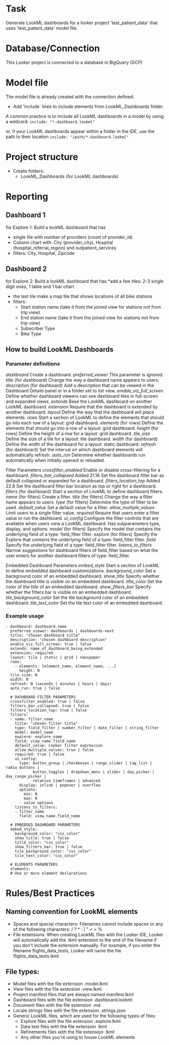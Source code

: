 # Task

Generate LookML dashboards for a looker project 'test_patient_data' that uses 'test_patient_data' model file.

# Database/Connection

This Looker project is connected to a database in BigQuery (GCP)

# Model file
The model file is already created with the connection defined.

* Add 'include` lines to include elements from LookML_Dashboards folder.

A common practice is to include all LookML dashboards in a model by using a wildcard:
`include: "*.dashboard.lookml"`

or, if your LookML dashboards appear within a folder in the IDE, use the path to their location
`include: "/path/*.dashboard.lookml"`


# Project structure

* Create folders:
   * LookML_Dashboards (for LookML dashboards)

# Reporting

## Dashboard 1
for Explore 1:
Build a lookML dashboard that has
   * single tile with number of providers (count of provider_id)
   * Column chart with: City (provider_city), Hospital (hospital_referral_region) and outpatient_services
   * filters: City, Hospital, Zipcode

## Dashboard 2
for Explore 2:
Build a lookML dashboard that has
   *add a few tiles: 2-3 single digit ones, 1 table and 1 bar chart
   * the last tile make a map tile that shows locations of all bike stations
   * filters:
       * Start station name (take it from the joined view for stations not from trip view)
       * End station name (take it from the joined view for stations not from trip view)
       * Subscriber Type
       * Bike Type

## How to build LookML Dashboards

### Parameter definitions

*dashboard*	Create a dashboard.
*preferred_viewer*	This parameter is ignored.
*title* (for dashboard)	Change the way a dashboard name appears to users.
*description* (for dashboard)	Add a description that can be viewed in the Dashboard Details panel or in a folder set to list view.
*enable_viz_full_screen*	Define whether dashboard viewers can see dashboard tiles in full-screen and expanded views.
*extends*	Base the LookML dashboard on another LookML dashboard.
*extension*	Require that the dashboard is extended by another dashboard.
*layout*	Define the way that the dashboard will place elements.
*rows*	Start a section of LookML to define the elements that should go into each row of a layout: grid dashboard.
*elements* (for rows)	Define the elements that should go into a row of a layout: grid dashboard.
*height* (for rows)	Define the height of a row for a layout: grid dashboard.
*tile_size*	Define the size of a tile for a layout: tile dashboard.
*width* (for dashboard)	Define the width of the dashboard for a layout: static dashboard.
*refresh* (for dashboard)	Set the interval on which dashboard elements will automatically refresh.
*auto_run*	Determine whether dashboards run automatically when initially opened or reloaded.

Filter Parameters
*crossfilter_enabled*	Enable or disable cross-filtering for a dashboard.
*filters_bar_collapsed*	Added 21.16 Set the dashboard filter bar as default collapsed or expanded for a dashboard.
*filters_location_top*	Added 22.8 Set the dashboard filter bar location as top or right for a dashboard.
*filters* (for dashboard)	Start a section of LookML to define dashboard filters.
*name* (for filters)	Create a filter.
*title* (for filters)	Change the way a filter name appears to users.
*type* (for filters)	Determine the type of filter to be used.
*default_value*	Set a default value for a filter.
*allow_multiple_values*	Limit users to a single filter value.
*required*	Require that users enter a filter value to run the dashboard.
*ui_config*	Configure the filter controls that are available when users view a LookML dashboard. Has subparameters type, display, and options.
*model* (for filters)	Specify the model that contains the underlying field of a type: field_filter filter.
*explore* (for filters)	Specify the Explore that contains the underlying field of a type: field_filter filter.
*field*	Specify the underlying field of a type: field_filter filter.
*listens_to_filters*	Narrow suggestions for dashboard filters of field_filter based on what the user enters for another dashboard filters of type: field_filter.

Embedded Dashboard Parameters
*embed_style*	Start a section of LookML to define embedded dashboard customizations.
*background_color*	Set a background color of an embedded dashboard.
*show_title*	Specify whether the dashboard title is visible on an embedded dashboard.
*title_color*	Set the color of the title of an embedded dashboard.
*show_filters_bar*	Specify whether the filters bar is visible on an embedded dashboard.
*tile_background_color*	Set the tile background color of an embedded dashboard.
*tile_text_color*	Set the tile text color of an embedded dashboard.

### Example usage
```
- dashboard: dashboard_name
  preferred_viewer: dashboards | dashboards-next
  title: "chosen dashboard title"
  description: "chosen dashboard description"
  enable_viz_full_screen: true | false
  extends: name_of_dashboard_being_extended
  extension: required
  layout: tile | static | grid | newspaper
  rows:
    - elements: [element_name, element_name, ...]
      height: N
  tile_size: N
  width: N
  refresh: N (seconds | minutes | hours | days)
  auto_run: true | false

  # DASHBOARD FILTER PARAMETERS
  crossfilter_enabled: true | false
  filters_bar_collapsed: true | false
  filters_location_top: true | false
  filters:
  - name: filter_name
    title: "chosen filter title"
    type: field_filter | number_filter | date_filter | string_filter
    model: model_name
    explore: explore_name
    field: view_name.field_name
    default_value: Looker filter expression
    allow_multiple_values: true | false
    required: true | false
    ui_config:
      type: button_group | checkboxes | range_slider | tag_list | radio_buttons |
            button_toggles | dropdown_menu | slider | day_picker | day_range_picker |
            relative_timeframes | advanced
      display: inline | popover | overflow
      options:
        min: N
        max: N
      - value options
    listens_to_filters:
    - filter_name
      field: view_name.field_name

  # EMBEDDED DASHBOARD PARAMETERS
  embed_style:
    background_color: "css_color"
    show_title: true | false
    title_color: "css_color"
    show_filters_bar: true | false
    tile_background_color: "css_color"
    tile_text_color: "css_color"

  # ELEMENTS PARAMETERS
  elements:
  # One or more element declarations
```

# Rules/Best Practices

## Naming convention for LookML elements

* Spaces and special characters: Filenames cannot include spaces or any of the following characters: / ? * : | " < > %
* File extensions: When creating LookML files with the Looker IDE, Looker will automatically add the .lkml extension to the end of the filename if you don't include the extension manually. For example, if you enter the filename flights_data_tests, Looker will name the file flights_data_tests.lkml

## File types:

* Model files with the file extension .model.lkml
* View files with the file extension .view.lkml
* Project manifest files that are always named manifest.lkml
* Dashboard files with the file extension .dashboard.lookml
* Document files with the file extension .md
* Locale strings files with the file extension .strings.json
* Generic LookML files, which are used for the following types of files:
   * Explore files with the file extension .explore.lkml
   * Data test files with the file extension .lkml
   * Refinements files with the file extension .lkml
   * Any other files you're using to house LookML elements